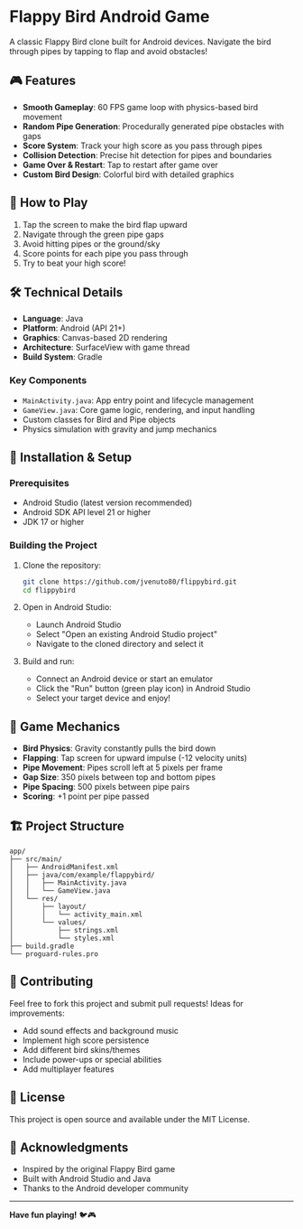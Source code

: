 # Flappy Bird Android Game

A classic Flappy Bird clone built for Android devices. Navigate the bird through pipes by tapping to flap and avoid obstacles!

## 🎮 Features

- **Smooth Gameplay**: 60 FPS game loop with physics-based bird movement
- **Random Pipe Generation**: Procedurally generated pipe obstacles with gaps
- **Score System**: Track your high score as you pass through pipes
- **Collision Detection**: Precise hit detection for pipes and boundaries
- **Game Over & Restart**: Tap to restart after game over
- **Custom Bird Design**: Colorful bird with detailed graphics

## 🚀 How to Play

1. Tap the screen to make the bird flap upward
2. Navigate through the green pipe gaps
3. Avoid hitting pipes or the ground/sky
4. Score points for each pipe you pass through
5. Try to beat your high score!

## 🛠️ Technical Details

- **Language**: Java
- **Platform**: Android (API 21+)
- **Graphics**: Canvas-based 2D rendering
- **Architecture**: SurfaceView with game thread
- **Build System**: Gradle

### Key Components

- `MainActivity.java`: App entry point and lifecycle management
- `GameView.java`: Core game logic, rendering, and input handling
- Custom classes for Bird and Pipe objects
- Physics simulation with gravity and jump mechanics

## 📱 Installation & Setup

### Prerequisites
- Android Studio (latest version recommended)
- Android SDK API level 21 or higher
- JDK 17 or higher

### Building the Project

1. Clone the repository:
   ```bash
   git clone https://github.com/jvenuto80/flippybird.git
   cd flippybird
   ```

2. Open in Android Studio:
   - Launch Android Studio
   - Select "Open an existing Android Studio project"
   - Navigate to the cloned directory and select it

3. Build and run:
   - Connect an Android device or start an emulator
   - Click the "Run" button (green play icon) in Android Studio
   - Select your target device and enjoy!

## 🎨 Game Mechanics

- **Bird Physics**: Gravity constantly pulls the bird down
- **Flapping**: Tap screen for upward impulse (-12 velocity units)
- **Pipe Movement**: Pipes scroll left at 5 pixels per frame
- **Gap Size**: 350 pixels between top and bottom pipes
- **Pipe Spacing**: 500 pixels between pipe pairs
- **Scoring**: +1 point per pipe passed

## 🏗️ Project Structure

```
app/
├── src/main/
│   ├── AndroidManifest.xml
│   ├── java/com/example/flappybird/
│   │   ├── MainActivity.java
│   │   └── GameView.java
│   └── res/
│       ├── layout/
│       │   └── activity_main.xml
│       └── values/
│           ├── strings.xml
│           └── styles.xml
├── build.gradle
└── proguard-rules.pro
```

## 🤝 Contributing

Feel free to fork this project and submit pull requests! Ideas for improvements:
- Add sound effects and background music
- Implement high score persistence
- Add different bird skins/themes
- Include power-ups or special abilities
- Add multiplayer features

## 📄 License

This project is open source and available under the MIT License.

## 🙏 Acknowledgments

- Inspired by the original Flappy Bird game
- Built with Android Studio and Java
- Thanks to the Android developer community

---

**Have fun playing!** 🐦🎮